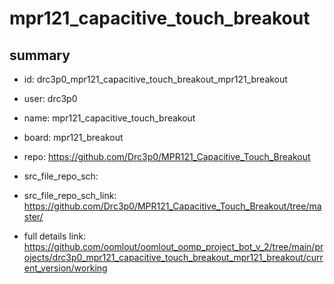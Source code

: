 # mpr121_capacitive_touch_breakout
 
## summary 
* id: drc3p0_mpr121_capacitive_touch_breakout_mpr121_breakout
* user: drc3p0
* name: mpr121_capacitive_touch_breakout
* board: mpr121_breakout
* repo: https://github.com/Drc3p0/MPR121_Capacitive_Touch_Breakout



* src_file_repo_sch: 
* src_file_repo_sch_link: https://github.com/Drc3p0/MPR121_Capacitive_Touch_Breakout/tree/master/
* full details link: https://github.com/oomlout/oomlout_oomp_project_bot_v_2/tree/main/projects/drc3p0_mpr121_capacitive_touch_breakout_mpr121_breakout/current_version/working  






